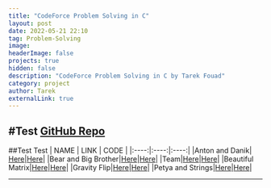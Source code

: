 ```yaml
---
title: "CodeForce Problem Solving in C"
layout: post
date: 2022-05-21 22:10
tag: Problem-Solving
image: 
headerImage: false
projects: true
hidden: false
description: "CodeForce Problem Solving in C by Tarek Fouad"
category: project
author: Tarek
externalLink: true
---
```

#Test
[GitHub Repo](https://github.com/tarekfouad97/CodeForce-Problem-Solving)
---
##Test Test
| NAME | LINK | CODE |
|:----:|:----:|:----:|
|Anton and Danik| [Here]()|[Here]()|
|Bear and Big Brother|[Here]()|[Here]()|
|Team|[Here]()|[Here]()|
|Beautiful Matrix|[Here]()|[Here]()|
|Gravity Flip|[Here]()|[Here]()|
|Petya and Strings|[Here]()|[Here]()|

---
